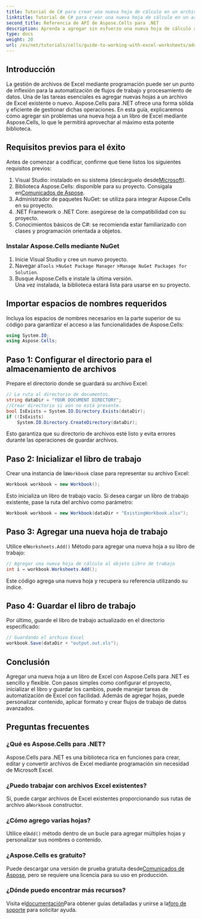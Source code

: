 ```yaml
---
title: Tutorial de C# para crear una nueva hoja de cálculo en un archivo de Excel mediante programación
linktitle: Tutorial de C# para crear una nueva hoja de cálculo en un archivo de Excel mediante programación
second_title: Referencia de API de Aspose.Cells para .NET
description: Aprenda a agregar sin esfuerzo una nueva hoja de cálculo a un archivo de Excel con Aspose.Cells para .NET. Esta guía completa ofrece un enfoque paso a paso, ejemplos de código y consejos útiles.
type: docs
weight: 20
url: /es/net/tutorials/cells/guide-to-working-with-excel-worksheets/add-new-sheet-to-excel-file-csharp-tutorial/
---
```

## Introducción

La gestión de archivos de Excel mediante programación puede ser un punto de inflexión para la automatización de flujos de trabajo y procesamiento de datos. Una de las tareas esenciales es agregar nuevas hojas a un archivo de Excel existente o nuevo. Aspose.Cells para .NET ofrece una forma sólida y eficiente de gestionar dichas operaciones. En esta guía, explicaremos cómo agregar sin problemas una nueva hoja a un libro de Excel mediante Aspose.Cells, lo que le permitirá aprovechar al máximo esta potente biblioteca.

## Requisitos previos para el éxito

Antes de comenzar a codificar, confirme que tiene listos los siguientes requisitos previos:

1.  Visual Studio: instalado en su sistema (descárguelo desde[Microsoft](https://visualstudio.microsoft.com/)).
2.  Biblioteca Aspose.Cells: disponible para su proyecto. Consígala en[Comunicados de Aspose](https://releases.aspose.com/cells/net/).
3. Administrador de paquetes NuGet: se utiliza para integrar Aspose.Cells en su proyecto.
4. .NET Framework o .NET Core: asegúrese de la compatibilidad con su proyecto.
5. Conocimientos básicos de C#: se recomienda estar familiarizado con clases y programación orientada a objetos.

### Instalar Aspose.Cells mediante NuGet

1. Inicie Visual Studio y cree un nuevo proyecto.
2.  Navegar a`Tools` >`NuGet Package Manager` >`Manage NuGet Packages for Solution`.
3. Busque Aspose.Cells e instale la última versión.  
   Una vez instalada, la biblioteca estará lista para usarse en su proyecto.


## Importar espacios de nombres requeridos

Incluya los espacios de nombres necesarios en la parte superior de su código para garantizar el acceso a las funcionalidades de Aspose.Cells:

```csharp
using System.IO;
using Aspose.Cells;
```

## Paso 1: Configurar el directorio para el almacenamiento de archivos

Prepare el directorio donde se guardará su archivo Excel:

```csharp
// La ruta al directorio de documentos.
string dataDir = "YOUR DOCUMENT DIRECTORY";
//Crear directorio si aún no está presente.
bool IsExists = System.IO.Directory.Exists(dataDir);
if (!IsExists)
    System.IO.Directory.CreateDirectory(dataDir);
```

Esto garantiza que su directorio de archivos esté listo y evita errores durante las operaciones de guardar archivos.


## Paso 2: Inicializar el libro de trabajo

 Crear una instancia de la`Workbook` clase para representar su archivo Excel:

```csharp
Workbook workbook = new Workbook();
```

Esto inicializa un libro de trabajo vacío. Si desea cargar un libro de trabajo existente, pase la ruta del archivo como parámetro:

```csharp
Workbook workbook = new Workbook(dataDir + "ExistingWorkbook.xlsx");
```


## Paso 3: Agregar una nueva hoja de trabajo

 Utilice el`Worksheets.Add()` Método para agregar una nueva hoja a su libro de trabajo:

```csharp
// Agregar una nueva hoja de cálculo al objeto Libro de trabajo
int i = workbook.Worksheets.Add();
```

Este código agrega una nueva hoja y recupera su referencia utilizando su índice.


## Paso 4: Guardar el libro de trabajo

Por último, guarde el libro de trabajo actualizado en el directorio especificado:

```csharp
// Guardando el archivo Excel
workbook.Save(dataDir + "output.out.xls");
```

## Conclusión

Agregar una nueva hoja a un libro de Excel con Aspose.Cells para .NET es sencillo y flexible. Con pasos simples como configurar el proyecto, inicializar el libro y guardar los cambios, puede manejar tareas de automatización de Excel con facilidad. Además de agregar hojas, puede personalizar contenido, aplicar formato y crear flujos de trabajo de datos avanzados.

## Preguntas frecuentes

### ¿Qué es Aspose.Cells para .NET?

Aspose.Cells para .NET es una biblioteca rica en funciones para crear, editar y convertir archivos de Excel mediante programación sin necesidad de Microsoft Excel.

### ¿Puedo trabajar con archivos Excel existentes?

 Sí, puede cargar archivos de Excel existentes proporcionando sus rutas de archivo al`Workbook` constructor.

### ¿Cómo agrego varias hojas?

 Utilice el`Add()` método dentro de un bucle para agregar múltiples hojas y personalizar sus nombres o contenido.

### ¿Aspose.Cells es gratuito?

 Puede descargar una versión de prueba gratuita desde[Comunicados de Aspose](https://releases.aspose.com/), pero se requiere una licencia para su uso en producción.

### ¿Dónde puedo encontrar más recursos?

 Visita el[documentación](https://reference.aspose.com/cells/net/)Para obtener guías detalladas y unirse a la[foro de soporte](https://forum.aspose.com/c/cells/9) para solicitar ayuda.